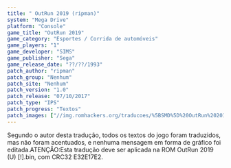 ```yaml
---
title: " OutRun 2019 (ripman)"
system: "Mega Drive"
platform: "Console"
game_title: "OutRun 2019"
game_category: "Esportes / Corrida de automóveis"
game_players: "1"
game_developer: "SIMS"
game_publisher: "Sega"
game_release_date: "??/??/1993"
patch_author: "ripman"
patch_group: "Nenhum"
patch_site: "Nenhum"
patch_version: "1.0"
patch_release: "07/10/2017"
patch_type: "IPS"
patch_progress: "Textos"
patch_images: ["//img.romhackers.org/traducoes/%5BSMD%5D%20OutRun%202019%20-%20ripman%20-%201.png","//img.romhackers.org/traducoes/%5BSMD%5D%20OutRun%202019%20-%20ripman%20-%202.png","//img.romhackers.org/traducoes/%5BSMD%5D%20OutRun%202019%20-%20ripman%20-%203.png"]
---
```

Segundo o autor desta tradução, todos os textos do jogo foram traduzidos, mas não foram acentuados, e nenhuma mensagem em forma de gráfico foi editada.ATENÇÃO:Esta tradução deve ser aplicada na ROM OutRun 2019 (U) [!].bin, com CRC32 E32E17E2.